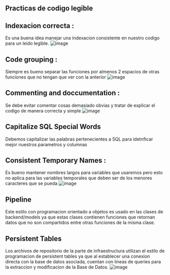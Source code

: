 ## Practicas de codigo legible
 ## Indexacion correcta :
 Es una buena idea manejar una indexacion consistente en nuestro codigo para un leido legible.
 ![image](https://user-images.githubusercontent.com/82822546/185642498-ee1ea7b5-ef2c-403b-bf92-23cccd9f6540.png)

 ## Code grouping :
 Siempre es bueno separar las funciones por almenos 2 espacios de otras funciones que no tengan que ver con la anterior
 ![image](https://user-images.githubusercontent.com/82822546/185642592-e7b623f9-6d00-4495-a145-9a7a8fbf4c74.png)

 ## Commenting and doccumentation :
 Se debe evitar comentar cosas demasiado obvias y tratar de explicar el codigo de manera correcta y simple
 ![image](https://user-images.githubusercontent.com/82822546/185642515-f6b57a82-b5f6-41b1-8642-c9cdf42989d1.png)

 ## Capitalize SQL Special Words
 Debemos capitalizar las palabras pertenecientes a SQL para idetnficar mejor nuestros parametros y columnas
 ## Consistent Temporary Names : 
 Es bueno mantener nombres largos para variables que usaremos pero esto no aplica para las variables temporales que deben ser de los menores caracteres que se pueda
 ![image](https://user-images.githubusercontent.com/82822546/185634100-ceb4c2f8-bc4c-4e6b-bc79-18df569cc32a.png)

## Pipeline
Este estilo con programacion orientado a objetos es usado en las clases de backend/models ya que estas clases contienen funciones que retornan datos que no son compartidos entre otras funciones de la misma clase.
## Persistent Tables
Los archivos de repositorio de la parte de infraestructura utilizan el estilo de programacion de persistent tables ya que al establecer una conexion directa con la base de datos asociada, cuentan con lineas de queries para la extraccion y modificacion de la Base de Datos.
![image](https://user-images.githubusercontent.com/82822546/185633813-dcf47291-f8a6-4a09-870a-fc84edbabdeb.png)



